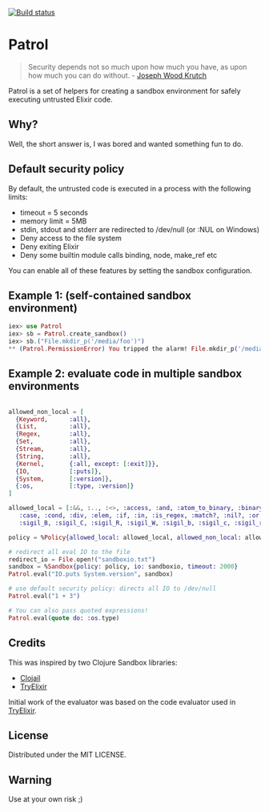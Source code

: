 [![Build status](https://travis-ci.org/mawuli-ypa/mpower-python.svg "Build status")](https://travis-ci.org/mawuli-ypa/mpower-python.svg)

Patrol
======

> Security depends not so much upon how much you have, as upon how
> much you can do without. - [Joseph Wood Krutch]

Patrol is a set of helpers for creating a sandbox environment for
safely executing untrusted Elixir code.

## Why?

Well, the short answer is, I was bored and wanted something fun to do.

## Default security policy

By default, the untrusted code is executed in a process with the following limits:

* timeout = 5 seconds
* memory limit = 5MB
* stdin, stdout and stderr are redirected to /dev/null (or :NUL on Windows)
* Deny access to the file system
* Deny exiting Elixir
* Deny some builtin module calls binding, node, make_ref etc

You can enable all of these features by setting the sandbox configuration.

## Example 1: (self-contained sandbox environment)

```elixir
iex> use Patrol
iex> sb = Patrol.create_sandbox()
iex> sb.("File.mkdir_p('/media/foo')")
** (Patrol.PermissionError) You tripped the alarm! File.mkdir_p('/media/foo') is not allowed
```

## Example 2: evaluate code in multiple sandbox environments

```elixir

allowed_non_local = [
  {Keyword,      :all},
  {List,         :all},
  {Regex,        :all},
  {Set,          :all},
  {Stream,       :all},
  {String,       :all},
  {Kernel,       {:all, except: [:exit]}},
  {IO,           [:puts]},
  {System,       [:version]},
  {:os,          [:type, :version]}
]

allowed_local = [:&&, :.., :<>, :access, :and, :atom_to_binary, :binary_to_atom,
   :case, :cond, :div, :elem, :if, :in, :is_regex, :match?, :nil?, :or, :rem, :set_elem,
   :sigil_B, :sigil_C, :sigil_R, :sigil_W, :sigil_b, :sigil_c, :sigil_r, :sigil_w]

policy = %Policy{allowed_local: allowed_local, allowed_non_local: allowed_non_local}

# redirect all eval IO to the file
redirect_io = File.open!("sandboxio.txt")
sandbox = %Sandbox{policy: policy, io: sandboxio, timeout: 2000}
Patrol.eval("IO.puts System.version", sandbox)

# use default security policy: directs all IO to /dev/null
Patrol.eval("1 + 3")

# You can also pass quoted expressions!
Patrol.eval(quote do: :os.type)
```

## Credits

This was inspired by two Clojure Sandbox libraries:

* [Clojail]
* [TryElixir]

Initial work of the evaluator was based on the code evaluator used in [TryElixir].

## License

Distributed under the MIT LICENSE.

## Warning

Use at your own risk ;)

[Clojail]: https://github.com/Raynes/clojail
[Clj-Sandbox]: https://github.com/Licenser/clj-sandbox
[TryElixir]: https://github.com/tryelixir/tryelixir
[Joseph Wood Krutch]: http://en.wikipedia.org/wiki/Joseph_Wood_Krutch
